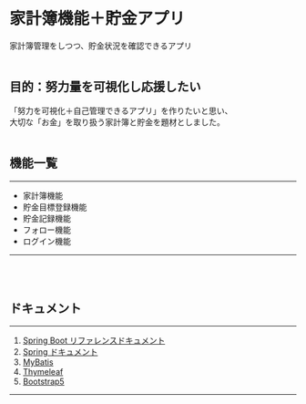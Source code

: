 # 家計簿機能＋貯金アプリ
家計簿管理をしつつ、貯金状況を確認できるアプリ
<br>
<br>

## 目的：努力量を可視化し応援したい
「努力を可視化＋自己管理できるアプリ」を作りたいと思い、<br>
大切な「お金」を取り扱う家計簿と貯金を題材としました。
<br>
<br>

## 機能一覧
***
* 家計簿機能
* 貯金目標登録機能
* 貯金記録機能
* フォロー機能
* ログイン機能
***
<br>
<br>

## ドキュメント
***
1. [Spring Boot リファレンスドキュメント](https://spring.pleiades.io/spring-boot/docs/current/reference/html/)
2. [Spring ドキュメント](https://spring.pleiades.io/)
3. [MyBatis](https://mybatis.org/mybatis-3/ja/index.html)
4. [Thymeleaf](https://www.thymeleaf.org/doc/tutorials/3.0/usingthymeleaf_ja.html#thymeleaf%E3%81%AE%E7%B4%B9%E4%BB%8B)
5. [Bootstrap5](https://getbootstrap.jp/docs/5.0/getting-started/introduction/)
***
